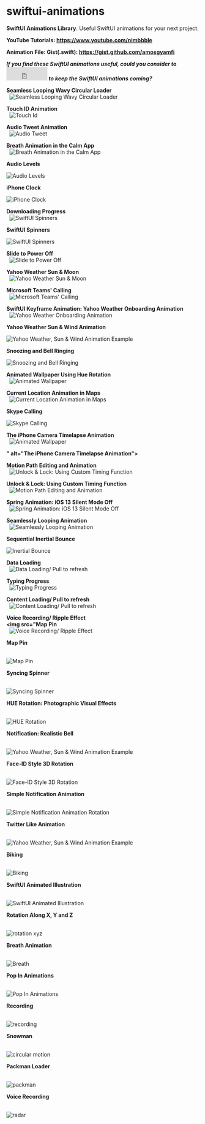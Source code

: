 # swiftui-animations

**SwiftUI Animations Library**. Useful SwiftUI animations for your next project.

**YouTube Tutorials: https://www.youtube.com/nimbbble**  

**Animation File: Gist(.swift): https://gist.github.com/amosgyamfi**

***If you find these SwiftUI animations useful, could you consider to <iframe src="https://github.com/sponsors/amosgyamfi/button" title="Sponsor amosgyamfi" height="35" width="107" style="border: 0;"></iframe> to keep the SwiftUI animations coming?*** 

**Seamless Looping Wavy Circular Loader**  
 
![Seamless Looping Wavy Circular Loader](https://github.com/amosgyamfi/swiftui-animation-library/blob/master/W/wavy_circular_loader.gif)

**Touch ID Animation**  
 
![Touch Id](https://user-images.githubusercontent.com/9307959/85188387-b5100100-b2ae-11ea-89c0-7503be34edf0.gif)

**Audio Tweet Animation**  
 
![Audio Tweet](https://github.com/amosgyamfi/swiftui-animation-library/blob/master/A/audio_tweet_test.gif)

**Breath Animation in the Calm App**  
 
![Breath Animation in the Calm App](https://github.com/amosgyamfi/swiftui-animation-library/blob/master/B/breath_calm_app.gif)

**Audio Levels**  

![Audio Levels](https://github.com/amosgyamfi/swiftui-animation-library/blob/master/A/audio_levels.gif)

**iPhone Clock**  

![iPhone Clock](https://github.com/amosgyamfi/swiftui-screen-library/blob/master/Watch%20Face/iphone_clock.gif)

**Downloading Progress**  
 
![SwiftUI Spinners](https://github.com/amosgyamfi/swiftui-animation-library/blob/master/D/download_progress.gif)

**SwiftUI Spinners**  

![SwiftUI Spinners](https://github.com/amosgyamfi/swiftui-animation-library/blob/master/spinners.gif)

**Slide to Power Off**  
 
![Slide to Power Off](https://github.com/amosgyamfi/swiftui-animation-library/blob/master/slide_to_power_off.gif)

**Yahoo Weather Sun & Moon**  
 
![Yahoo Weather Sun & Moon](https://github.com/amosgyamfi/swiftui-animation-library/blob/master/yahoo_weather_sun_and_moon.gif)

**Microsoft Teams' Calling**  
 
![Microsoft Teams' Calling](https://github.com/amosgyamfi/swiftui-animation-library/blob/master/calling.gif)

**SwiftUI Keyframe Animation: Yahoo Weather Onboarding Animation**  
 
![Yahoo Weather Onboarding Animation](https://github.com/amosgyamfi/swiftui-animation-library/blob/master/swiftui_keyframe_animation.gif)

**Yahoo Weather Sun & Wind Animation**  

![Yahoo Weather, Sun & Wind Animation Example](https://github.com/amosgyamfi/swiftui-loading-animations/blob/master/sun_and_wind.gif)

**Snoozing and Bell Ringing**  

![Snoozing and Bell Ringing](https://github.com/amosgyamfi/swiftui-animation-library/blob/master/bedtime.gif)

**Animated Wallpaper Using Hue Rotation**  
 
![Animated Wallpaper](https://github.com/amosgyamfi/swiftui-animation-library/blob/master/animated_wallpaper.gif)

**Current Location Animation in Maps**  
 
![Current Location Animation in Maps](https://github.com/amosgyamfi/swiftui-animation-library/blob/master/current_location_animation.gif)

**Skype Calling**  

![Skype Calling](https://github.com/amosgyamfi/swiftui-animation-library/blob/master/skype_calling.gif)

**The iPhone Camera Timelapse Animation**  
 
![Animated Wallpaper](https://github.com/amosgyamfi/swiftui-animation-library/blob/master/timelapse.gif)

**" alt="The iPhone Camera Timelapse Animation">**

**Motion Path Editing and Animation**  
 
![Unlock & Lock: Using Custom Timing Function](https://github.com/amosgyamfi/swiftui-animation-library/blob/master/path_editing_and_animation.gif)

**Unlock & Lock: Using Custom Timing Function**  
 
![Motion Path Editing and Animation](https://github.com/amosgyamfi/swiftui-animation-library/blob/master/unlock.gif)

**Spring Animation: iOS 13 Silent Mode Off**  
 
![Spring Animation: iOS 13 Silent Mode Off](https://github.com/amosgyamfi/swiftui-animation-library/blob/master/silent_mode_off.gif)

**Seamlessly Looping Animation**  
 
![Seamlessly Looping Animation](https://github.com/amosgyamfi/swiftui-animation-library/blob/master/waves.gif)

**Sequential Inertial Bounce**  

![Inertial Bounce](https://github.com/amosgyamfi/swiftui-animation-library/blob/master/sequential_inertial_bounce.gif)

**Data Loading**  
 
![Data Loading/ Pull to refresh](https://github.com/amosgyamfi/swiftui-animation-library/blob/master/data_loading.gif)

**Typing Progress**  
 
![Typing Progress](https://github.com/amosgyamfi/swiftui-animation-library/blob/master/typing.gif)

**Content Loading/ Pull to refresh**  
 
![Content Loading/ Pull to refresh](https://github.com/amosgyamfi/swiftui-animation-library/blob/master/content_loading.gif)

**Voice Recording/ Ripple Effect**  
**\<img src="Map Pin**  
 
![Voice Recording/ Ripple Effect](https://github.com/amosgyamfi/swiftui-animation-library/blob/master/tap_to_record.gif)

**Map Pin**  
 

![Map Pin](https://github.com/amosgyamfi/swiftui-animation-library/blob/master/map_pin.gif)

**Syncing Spinner**  
 

![Syncing Spinner](https://github.com/amosgyamfi/swiftui-animation-library/blob/master/syncing_spinner.gif)

**HUE Rotation: Photographic Visual Effects**  
 

![HUE Rotation](https://github.com/amosgyamfi/swiftui-animation-library/blob/master/hue_rotation.gif)

**Notification: Realistic Bell**  
 

![Yahoo Weather, Sun & Wind Animation Example](https://github.com/amosgyamfi/swiftui-animation-library/blob/master/notification_realistic_bell.gif)

**Face-ID Style 3D Rotation**  
 

![Face-ID Style 3D Rotation](https://github.com/amosgyamfi/swiftui-animation-library/blob/master/face-id_style_3d_rotation.gif)

**Simple Notification Animation**  
 

![Simple Notification Animation Rotation](https://github.com/amosgyamfi/swiftui-animation-library/blob/master/notification_wake_up.gif)

**Twitter Like Animation**  
 

![Yahoo Weather, Sun & Wind Animation Example](https://github.com/amosgyamfi/swiftui-animation-library/blob/master/twitter_like.gif)

**Biking**  
 

![Biking](https://github.com/amosgyamfi/swiftui-animation-library/blob/master/biking.gif)

**SwiftUI Animated Illustration**  
 

![SwiftUI Animated Illustration](https://github.com/amosgyamfi/swiftui-animation-library/blob/master/animated_illustrations.gif)

**Rotation Along X, Y and Z**  
 

![rotation xyz](https://github.com/amosgyamfi/swiftui-animation-library/blob/master/how_to_3D_rotate.gif)

**Breath Animation**  
 

![Breath](https://github.com/amosgyamfi/swiftui-animation-library/blob/master/breath.gif)

**Pop In Animations**  
 

![Pop In Animations](https://github.com/amosgyamfi/swiftui-animation-library/blob/master/popIn.gif)

**Recording**  
 

![recording](https://github.com/amosgyamfi/swiftui-animation-library/blob/master/recording.gif)

**Snowman**  
 

![circular motion](https://github.com/amosgyamfi/swiftui-animation-library/blob/master/snowman.gif)

**Packman Loader**  
 

![packman](https://github.com/amosgyamfi/swiftui-loading-animations/blob/master/swiftUI_pacman_twitter.gif)

**Voice Recording**  
 

![radar](https://github.com/amosgyamfi/swiftui-loading-animations/blob/master/voice_recording.gif)
